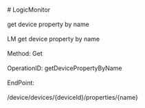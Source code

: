 <br>#     LogicMonitor</br>
<br>get device property by name</br>
<br>LM get device property by name</br>
<br>Method: Get</br>
<br>OperationID: getDevicePropertyByName</br>
<br>EndPoint:</br>
<br>/device/devices/{deviceId}/properties/{name}</br>
